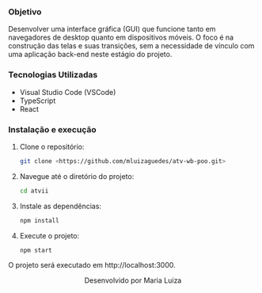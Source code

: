 ### Objetivo

Desenvolver uma interface gráfica (GUI) que funcione tanto em navegadores de desktop quanto em dispositivos móveis. O foco é na construção das telas e suas transições, sem a necessidade de vínculo com uma aplicação back-end neste estágio do projeto.

### Tecnologias Utilizadas

- Visual Studio Code (VSCode)
- TypeScript
- React

### Instalação e execução

1. Clone o repositório:
    
    ```bash
    git clone <https://github.com/mluizaguedes/atv-wb-poo.git>
    
    ```
    
2. Navegue até o diretório do projeto:
    
    ```bash
    cd atvii
    
    ```
    
3. Instale as dependências:
    
    ```bash
    npm install
    
    ```
    
4. Execute o projeto:
    ```bash
    npm start
    
    ```

O projeto será executado em http://localhost:3000.

<p align="center"> Desenvolvido por Maria Luiza </p>